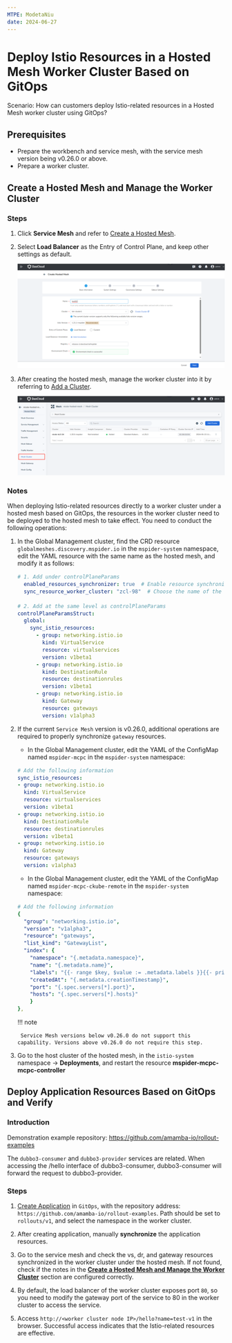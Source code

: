 ```yaml
---
MTPE: ModetaNiu
date: 2024-06-27
---
```


# Deploy Istio Resources in a Hosted Mesh Worker Cluster Based on GitOps

Scenario: How can customers deploy Istio-related resources in a Hosted Mesh worker cluster using GitOps?

## Prerequisites

- Prepare the workbench and service mesh, with the service mesh version being v0.26.0 or above.
- Prepare a worker cluster.

## Create a Hosted Mesh and Manage the Worker Cluster

### Steps

1. Click **Service Mesh** and refer to [Create a Hosted Mesh](../../mspider/user-guide/service-mesh/README.md).

2. Select **Load Balancer** as the Entry of Control Plane, and keep other settings as default.

    ![Select LB](../images/istio1.png)

3. After creating the hosted mesh, manage the worker cluster into it by referring to [Add a Cluster](../../mspider/user-guide/cluster-management/join-clus.md).

    ![Add a Cluster](../images/istio2.png)

### Notes

When deploying Istio-related resources directly to a worker cluster under a hosted mesh based on GitOps, 
the resources in the worker cluster need to be deployed to the hosted mesh to take effect. You need to 
conduct the following operations:

1. In the Global Management cluster, find the CRD resource `globalmeshes.discovery.mspider.io` in the `mspider-system` namespace, 
   edit the YAML resource with the same name as the hosted mesh, and modify it as follows:

    ```yaml
    # 1. Add under controlPlaneParams
      enabled_resources_synchronizer: true  # Enable resource synchronization for the worker cluster
      sync_resource_worker_cluster: "zcl-98"  # Choose the name of the worker cluster to monitor and synchronize

    # 2. Add at the same level as controlPlaneParams
    controlPlaneParamsStruct:
      global:
        sync_istio_resources:
          - group: networking.istio.io
            kind: VirtualService
            resource: virtualservices
            version: v1beta1
          - group: networking.istio.io
            kind: DestinationRule
            resource: destinationrules
            version: v1beta1
          - group: networking.istio.io
            kind: Gateway
            resource: gateways
            version: v1alpha3   
    ```

2. If the current `Service Mesh` version is v0.26.0, additional operations are required to properly synchronize `gateway` resources.

    - In the Global Management cluster, edit the YAML of the ConfigMap named `mspider-mcpc` in the `mspider-system` namespace:

    ```yaml
    # Add the following information
    sync_istio_resources:
    - group: networking.istio.io
      kind: VirtualService
      resource: virtualservices
      version: v1beta1
    - group: networking.istio.io
      kind: DestinationRule
      resource: destinationrules
      version: v1beta1
    - group: networking.istio.io
      kind: Gateway
      resource: gateways
      version: v1alpha3
    ```

    - In the Global Management cluster, edit the YAML of the ConfigMap named `mspider-mcpc-ckube-remote` in the `mspider-system` namespace:

    ```yaml
    # Add the following information        
    {
      "group": "networking.istio.io",
      "version": "v1alpha3",
      "resource": "gateways",
      "list_kind": "GatewayList",
      "index": {
        "namespace": "{.metadata.namespace}",
        "name": "{.metadata.name}",
        "labels": "{{- range $key, $value := .metadata.labels }}{{- print $key \"=\" $value | quote }},{{- end -}}",
        "createdAt": "{.metadata.creationTimestamp}",
        "port": "{.spec.servers[*].port}",
        "hosts": "{.spec.servers[*].hosts}"
        }
    },
    ```

    !!! note

        Service Mesh versions below v0.26.0 do not support this capability. Versions above v0.26.0 do not require this step.

3. Go to the host cluster of the hosted mesh, in the `istio-system` namespace -> **Deployments**, 
   and restart the resource **mspider-mcpc-mcpc-controller**

## Deploy Application Resources Based on GitOps and Verify

### Introduction

Demonstration example repository: https://github.com/amamba-io/rollout-examples

The `dubbo3-consumer` and `dubbo3-provider` services are related. When accessing the /hello interface of dubbo3-consumer, 
dubbo3-consumer will forward the request to dubbo3-provider.

### Steps

1. [Create Application](../user-guide/gitops/create-argo-cd.md) in `GitOps`, with the repository address: `https://github.com/amamba-io/rollout-examples`. 
   Path should be set to `rollouts/v1`, and select the namespace in the worker cluster.

3. After creating application, manually **synchronize** the application resources.

4. Go to the service mesh and check the vs, dr, and gateway resources synchronized in the worker cluster under the hosted mesh. 
   If not found, check if the notes in the **[Create a Hosted Mesh and Manage the Worker Cluster](../../mspider/user-guide/service-mesh/README.md)** section are configured correctly.

5. By default, the load balancer of the worker cluster exposes port `80`, so you need to modify the gateway port of the service 
   to 80 in the worker cluster to access the service.

6. Access `http://<worker cluster node IP>/hello?name=test-v1` in the browser. Successful access indicates 
   that the Istio-related resources are effective.
